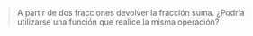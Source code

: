 > A partir de dos fracciones devolver la fracción suma. ¿Podría utilizarse una función que
> realice la misma operación?
